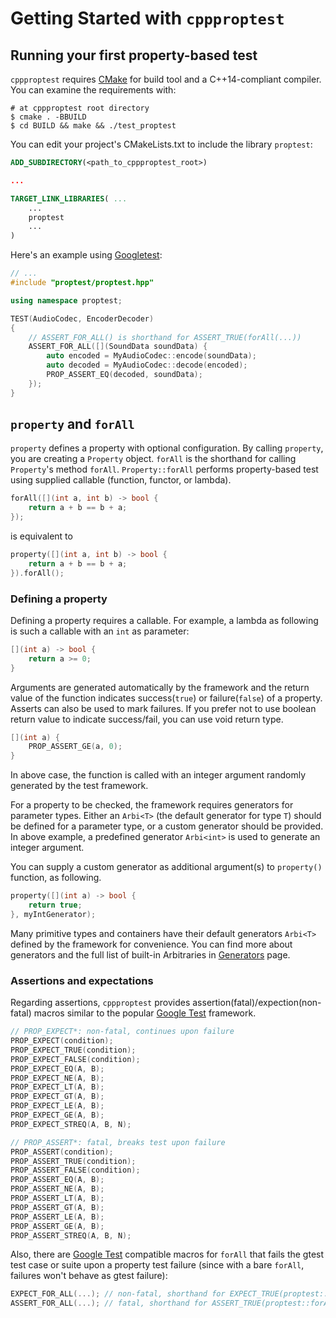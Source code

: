 # Getting Started with `cppproptest`

## Running your first property-based test

`cppproptest` requires [CMake](https://cmake.org) for build tool and a C++14-compliant compiler.
You can examine the requirements with: 

```Shell
# at cppproptest root directory
$ cmake . -BBUILD
$ cd BUILD && make && ./test_proptest
```

You can edit your project's CMakeLists.txt to include the library `proptest`:

```CMake
ADD_SUBDIRECTORY(<path_to_cppproptest_root>)

...

TARGET_LINK_LIBRARIES( ...
    ...
    proptest
    ...
)
```

Here's an example using [Googletest](https://github.com/google/googletest):

```cpp
// ...
#include "proptest/proptest.hpp"

using namespace proptest;

TEST(AudioCodec, EncoderDecoder)
{
    // ASSERT_FOR_ALL() is shorthand for ASSERT_TRUE(forAll(...))
    ASSERT_FOR_ALL([](SoundData soundData) {
        auto encoded = MyAudioCodec::encode(soundData);
        auto decoded = MyAudioCodec::decode(encoded);
        PROP_ASSERT_EQ(decoded, soundData);
    });
}
```

## `property` and `forAll`

`property` defines a property with optional configuration. By calling `property`, you are creating a `Property` object. `forAll` is the shorthand for calling `Property`'s method `forAll`.
`Property::forAll` performs property-based test using supplied callable (function, functor, or lambda).

```cpp
forAll([](int a, int b) -> bool {
    return a + b == b + a;
});
```

is equivalent to

```cpp
property([](int a, int b) -> bool {
    return a + b == b + a;
}).forAll();
```

### Defining a property
Defining a property requires a callable. For example, a lambda as following is such a callable with an `int` as parameter:

```cpp
[](int a) -> bool {
    return a >= 0;
}
```

Arguments are generated automatically by the framework and the return value of the function indicates success(`true`) or failure(`false`) of a property. 
Asserts can also be used to mark failures. If you prefer not to use boolean return value to indicate success/fail, you can use void return type.
```cpp
[](int a) {
    PROP_ASSERT_GE(a, 0);
}
```

In above case, the function is called with an integer argument randomly generated by the test framework. 

For a property to be checked, the framework requires generators for parameter types. Either an `Arbi<T>` (the default generator for type `T`) should be defined for a parameter type, or a custom generator should be provided. In above example, a predefined generator `Arbi<int>` is used to generate an integer argument.   

You can supply a custom generator as additional argument(s) to `property()` function, as following.

```cpp
property([](int a) -> bool {
    return true;
}, myIntGenerator);
```

Many primitive types and containers have their default generators `Arbi<T>` defined by the framework for convenience.
You can find more about generators and the full list of built-in Arbitraries in [Generators](Generators.md) page.

### Assertions and expectations

Regarding assertions, `cppproptest` provides assertion(fatal)/expection(non-fatal) macros similar to the popular [Google Test](https://github.com/google/googletest) framework.

```cpp
// PROP_EXPECT*: non-fatal, continues upon failure
PROP_EXPECT(condition);
PROP_EXPECT_TRUE(condition);
PROP_EXPECT_FALSE(condition);
PROP_EXPECT_EQ(A, B);
PROP_EXPECT_NE(A, B);
PROP_EXPECT_LT(A, B);
PROP_EXPECT_GT(A, B);
PROP_EXPECT_LE(A, B);
PROP_EXPECT_GE(A, B);
PROP_EXPECT_STREQ(A, B, N);

// PROP_ASSERT*: fatal, breaks test upon failure
PROP_ASSERT(condition);
PROP_ASSERT_TRUE(condition);
PROP_ASSERT_FALSE(condition);
PROP_ASSERT_EQ(A, B);
PROP_ASSERT_NE(A, B);
PROP_ASSERT_LT(A, B);
PROP_ASSERT_GT(A, B);
PROP_ASSERT_LE(A, B);
PROP_ASSERT_GE(A, B);
PROP_ASSERT_STREQ(A, B, N);
```

Also, there are [Google Test](https://github.com/google/googletest) compatible macros for `forAll` that fails the gtest test case or suite upon a property test failure (since with a bare `forAll`, failures won't behave as gtest failure):

```cpp
EXPECT_FOR_ALL(...); // non-fatal, shorthand for EXPECT_TRUE(proptest::forAll(...));
ASSERT_FOR_ALL(...); // fatal, shorthand for ASSERT_TRUE(proptest::forAll(...));
```


